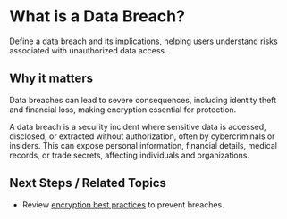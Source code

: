 # What is a Data Breach?

Define a data breach and its implications, helping users understand risks associated with unauthorized data access.


## Why it matters
Data breaches can lead to severe consequences, including identity theft and financial loss, making encryption essential for protection.

A data breach is a security incident where sensitive data is accessed, disclosed, or extracted without authorization, often by cybercriminals or insiders. This can expose personal information, financial details, medical records, or trade secrets, affecting individuals and organizations.

## Next Steps / Related Topics
- Review [encryption best practices](/02-core-concepts/encryption-model) to prevent breaches.